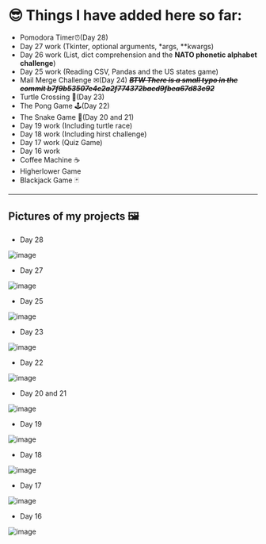 # 😎 Things I have added here so far:
- Pomodora Timer⏰(Day 28)
- Day 27 work (Tkinter, optional arguments, *args, **kwargs)
- Day 26 work (List, dict comprehension and the **NATO phonetic alphabet challenge**)
- Day 25 work (Reading CSV, Pandas and the US states game)
- Mail Merge Challenge ✉(Day 24) ***~~BTW There is a small typo in the commit b7f9b53507e4c2a2f774372bacd9fbea67d83c92~~***
- Turtle Crossing 🚸(Day 23)
- The Pong Game 🕹️(Day 22)
- The Snake Game 🐍(Day 20 and 21)
- Day 19 work (Including turtle race)
- Day 18 work (Including hirst challenge)
- Day 17 work (Quiz Game)
- Day 16 work 
- Coffee Machine ☕
- Higherlower Game
- Blackjack Game 🃏

______

## Pictures of my projects 🖼️

- Day 28

![image](https://user-images.githubusercontent.com/113516635/227702427-202d080b-d521-4de8-8821-9df405684534.png)



- Day 27

![image](https://user-images.githubusercontent.com/113516635/226864274-bc39530d-5a41-4f7a-be8a-857630718af5.png)



- Day 25

![image](https://user-images.githubusercontent.com/113516635/225914547-cf4d9ba1-d45b-461f-9520-fdbb80294c87.png)



- Day 23

![image](https://user-images.githubusercontent.com/113516635/223456016-47040ef5-7275-449b-851f-0fe5963c75fc.png)


- Day 22

![image](https://user-images.githubusercontent.com/113516635/218700102-67c896ea-4eac-40f1-8818-10d24da960e6.png)


- Day 20 and 21

![image](https://user-images.githubusercontent.com/113516635/218411318-1942455d-c36d-44aa-8394-8a77f9077bf3.png)


- Day 19

![image](https://user-images.githubusercontent.com/113516635/218295623-cb4ce6bd-b119-431e-8142-5b1154101d34.png)


- Day 18

![image](https://user-images.githubusercontent.com/113516635/218295586-0e7c7ce8-def5-4142-80bd-c5ed016886a5.png)


- Day 17

![image](https://user-images.githubusercontent.com/113516635/218295449-f0d7269e-8155-4382-af44-e097b9c81c20.png)


- Day 16

 ![image](https://user-images.githubusercontent.com/113516635/218295416-24a63ac4-0568-46b3-9a00-b289375092af.png)








